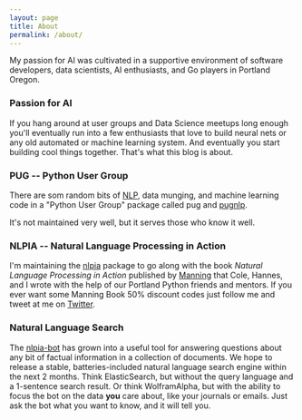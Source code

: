 ```yaml
---
layout: page
title: About
permalink: /about/
---
```


My passion for AI was cultivated in a supportive environment of software developers, data scientists, AI enthusiasts, and Go players in Portland Oregon.

### Passion for AI

If you hang around at user groups and Data Science meetups long enough you'll eventually run into a few enthusiasts that love to build neural nets or any old automated or machine learning system. And eventually you start building cool things together. That's what this blog is about.

### PUG -- Python User Group

There are som random bits of [NLP](/pug), data munging, and machine learning code in a "Python User Group" package called pug and [pugnlp](http://github.com/hobson/pugnlp).

It's not maintained very well, but it serves those who know it well.

### NLPIA -- Natural Language Processing in Action

I'm maintaining the [nlpia](http://github.com/hobson/nlpia) package to go along with the book _Natural Language Processing in Action_ published by [Manning](bit.ly/nlpia-py) that Cole, Hannes, and I wrote with the help of our Portland Python friends and mentors. If you ever want some Manning Book 50% discount codes just follow me and tweet at me on [Twitter](http://twitter.com/hobsonlane).

### Natural Language Search

The [nlpia-bot](http://github.com/hobson/nlpia/nlpia-bot) has grown into a useful tool for answering questions about any bit of factual information in a collection of documents.
We hope to release a stable, batteries-included natural language search engine within the next 2 months.
Think ElasticSearch, but without the query language and a 1-sentence search result.
Or think WolframAlpha, but with the ability to focus the bot on the data **you** care about, like your journals or emails.
Just ask the bot what you want to know, and it will tell you.


